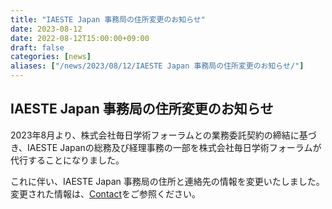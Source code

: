 ```yaml
---
title: "IAESTE Japan 事務局の住所変更のお知らせ"
date: 2023-08-12
date: 2022-08-12T15:00:00+09:00
draft: false
categories: [news]
aliases: ["/news/2023/08/12/IAESTE Japan 事務局の住所変更のお知らせ/"]
---
```

## IAESTE Japan 事務局の住所変更のお知らせ

2023年8月より、株式会社毎日学術フォーラムとの業務委託契約の締結に基づき、IAESTE Japanの総務及び経理事務の一部を株式会社毎日学術フォーラムが代行することになりました。

これに伴い、IAESTE Japan 事務局の住所と連絡先の情報を変更いたしました。  
変更された情報は、[Contact](/contact)をご参照ください。
